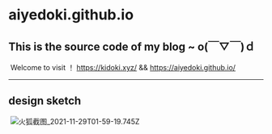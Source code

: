 # aiyedoki.github.io
## This is the source code of my blog ~ o(￣▽￣)ｄ

​		Welcome to visit ！ https://kidoki.xyz/  &&  https://aiyedoki.github.io/

------

## design sketch

​		![火狐截图_2021-11-29T01-59-19.745Z](https://z3.ax1x.com/2021/11/30/o3ob8A.png)


